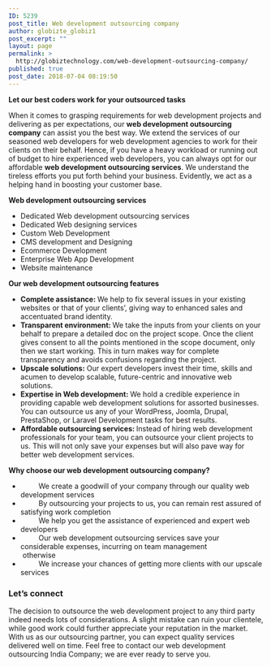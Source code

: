 ```yaml
---
ID: 5239
post_title: Web development outsourcing company
author: globizte_globiz1
post_excerpt: ""
layout: page
permalink: >
  http://globiztechnology.com/web-development-outsourcing-company/
published: true
post_date: 2018-07-04 08:19:50
---
```

<strong>Let our best coders work for your outsourced tasks</strong>

When it comes to grasping requirements for web development projects and delivering as per expectations, our <strong>web development outsourcing company</strong> can assist you the best way. We extend the services of our seasoned web developers for web development agencies to work for their clients on their behalf. Hence, if you have a heavy workload or running out of budget to hire experienced web developers, you can always opt for our affordable <strong>web development outsourcing services</strong>. We understand the tireless efforts you put forth behind your business. Evidently, we act as a helping hand in boosting your customer base.

<strong>Web development outsourcing services</strong>
<ul>
 	<li>Dedicated Web development outsourcing services</li>
 	<li>Dedicated Web designing services</li>
 	<li>Custom Web Development</li>
 	<li>CMS development and Designing</li>
 	<li>Ecommerce Development</li>
 	<li>Enterprise Web App Development</li>
 	<li>Website maintenance</li>
</ul>
<strong>
Our web development outsourcing features</strong>
<ul>
 	<li><strong>Complete assistance: </strong>We help to fix several issues in your existing websites or that of your clients’, giving way to enhanced sales and accentuated brand identity.</li>
 	<li><strong>Transparent environment: </strong>We take the inputs from your clients on your behalf to prepare a detailed doc on the project scope. Once the client gives consent to all the points mentioned in the scope document, only then we start working. This in turn makes way for complete transparency and avoids confusions regarding the project.</li>
 	<li><strong>Upscale solutions:</strong> Our expert developers invest their time, skills and acumen to develop scalable, future-centric and innovative web solutions.</li>
 	<li><strong>Expertise in Web development: </strong>We hold a credible experience in providing capable web development solutions for assorted businesses. You can outsource us any of your WordPress, Joomla, Drupal, PrestaShop, or Laravel Development tasks for best results.</li>
 	<li><strong>Affordable outsourcing services: </strong>Instead of hiring web development professionals for your team, you can outsource your client projects to us. This will not only save your expenses but will also pave way for better web development services.</li>
</ul>
<strong>Why choose our web development outsourcing company?</strong>
<ul>
 	<li>         We create a goodwill of your company through our quality web development services</li>
 	<li>         By outsourcing your projects to us, you can remain rest assured of satisfying work completion</li>
 	<li>         We help you get the assistance of experienced and expert web developers</li>
 	<li>         Our web development outsourcing services save your considerable expenses, incurring on team management             otherwise</li>
 	<li>         We increase your chances of getting more clients with our upscale services</li>
</ul>
<h3>Let’s connect</h3>
The decision to outsource the web development project to any third party indeed needs lots of considerations. A slight mistake can ruin your clientele, while good work could further appreciate your reputation in the market. With us as our outsourcing partner, you can expect quality services delivered well on time. Feel free to contact our web development outsourcing India Company; we are ever ready to serve you.